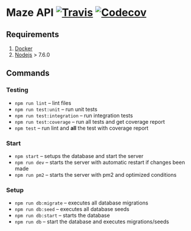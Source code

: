 # Maze API [![Travis](https://img.shields.io/travis/wearereasonablepeople/maze-api.svg)](https://travis-ci.org/wearereasonablepeople/maze-api) [![Codecov](https://img.shields.io/codecov/c/github/wearereasonablepeople/maze-api.svg)](https://codecov.io/gh/wearereasonablepeople/maze-api)

## Requirements

1. [Docker](https://docs.docker.com/)
1. [Nodejs](https://nodejs.org/en/) > 7.6.0

## Commands

### Testing
- `npm run lint` – lint files
- `npm run test:unit` – run unit tests
- `npm run test:integration` – run integration tests
- `npm run test:coverage` – run all tests and get coverage report
- `npm test` – run lint and **all** the test with coverage report

### Start
- `npm start` – setups the database and start the server
- `npm run dev` – starts the server with automatic restart if changes been made
- `npm run pm2` – starts the server with pm2 and optimized conditions

### Setup
- `npm run db:migrate` – executes all database migrations
- `npm run db:seed` – executes all database seeds
- `npm run db:start` – starts the database
- `npm run db` – start the database and executes migrations/seeds
